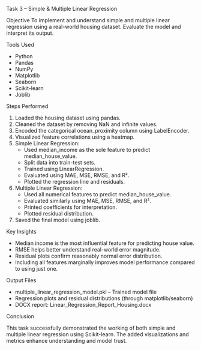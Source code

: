 Task 3 – Simple & Multiple Linear Regression

Objective
To implement and understand simple and multiple linear regression using a real-world housing dataset. Evaluate the model and interpret its output.

Tools Used
- Python  
- Pandas  
- NumPy  
- Matplotlib  
- Seaborn  
- Scikit-learn  
- Joblib  

Steps Performed

1. Loaded the housing dataset using pandas.
2. Cleaned the dataset by removing NaN and infinite values.
3. Encoded the categorical ocean_proximity column using LabelEncoder.
4. Visualized feature correlations using a heatmap.
5. Simple Linear Regression:
   - Used median_income as the sole feature to predict median_house_value.
   - Split data into train-test sets.
   - Trained using LinearRegression.
   - Evaluated using MAE, MSE, RMSE, and R².
   - Plotted the regression line and residuals.
6. Multiple Linear Regression:
   - Used all numerical features to predict median_house_value.
   - Evaluated similarly using MAE, MSE, RMSE, and R².
   - Printed coefficients for interpretation.
   - Plotted residual distribution.
7. Saved the final model using joblib.

Key Insights

- Median income is the most influential feature for predicting house value.
- RMSE helps better understand real-world error magnitude.
- Residual plots confirm reasonably normal error distribution.
- Including all features marginally improves model performance compared to using just one.

Output Files

- multiple_linear_regression_model.pkl – Trained model file
- Regression plots and residual distributions (through matplotlib/seaborn)
- DOCX report: Linear_Regression_Report_Housing.docx

Conclusion

This task successfully demonstrated the working of both simple and multiple linear regression using Scikit-learn. The added visualizations and metrics enhance understanding and model trust.
